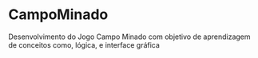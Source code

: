 # CampoMinado
Desenvolvimento do Jogo Campo Minado com objetivo de aprendizagem de conceitos como,
lógica, e interface gráfica
